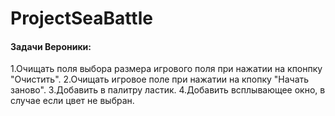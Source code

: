 # ProjectSeaBattle

#### Задачи Вероники:
1.Очищать поля выбора размера игрового поля при нажатии на кпонпку "Очистить".
2.Очищать игровое поле при нажатии на кпопку "Начать заново".
3.Добавить в палитру ластик.
4.Добавить всплывающее окно, в случае если цвет не выбран.
